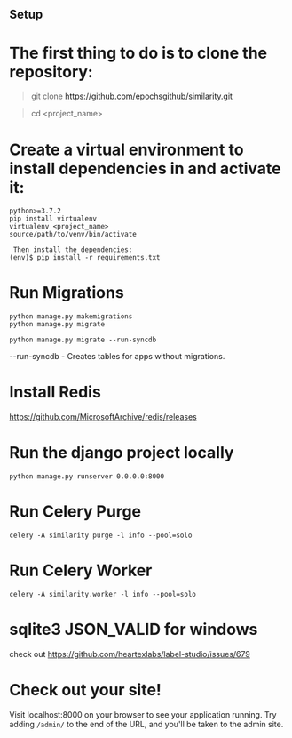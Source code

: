 ## Setup

# The first thing to do is to clone the repository:

> git clone https://github.com/epochsgithub/similarity.git

> cd <project_name>


# Create a virtual environment to install dependencies in and activate it:
```
python>=3.7.2
pip install virtualenv
virtualenv <project_name>
source/path/to/venv/bin/activate

 Then install the dependencies:
(env)$ pip install -r requirements.txt
```

# Run Migrations
```
python manage.py makemigrations
python manage.py migrate
```
```
python manage.py migrate --run-syncdb
```
--run-syncdb - Creates tables for apps without migrations.

# Install Redis
https://github.com/MicrosoftArchive/redis/releases


# Run the django project locally

```
python manage.py runserver 0.0.0.0:8000
```

# Run Celery Purge
```
celery -A similarity purge -l info --pool=solo
```

# Run Celery Worker
```
celery -A similarity.worker -l info --pool=solo
```

# sqlite3 JSON_VALID for windows
check out https://github.com/heartexlabs/label-studio/issues/679


# Check out your site!

Visit localhost:8000 on your browser to see your application running. Try adding `/admin/` to the end of the URL, and you'll be taken to the admin site.
